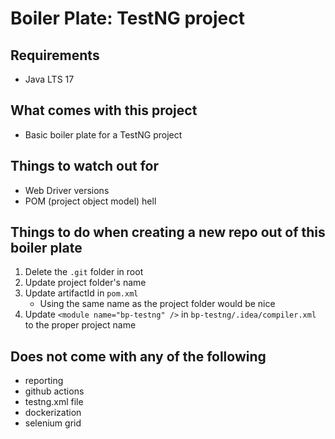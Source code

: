 # Boiler Plate: TestNG project
## Requirements
- Java LTS 17
## What comes with this project
- Basic boiler plate for a TestNG project
## Things to watch out for
- Web Driver versions
- POM (project object model) hell
## Things to do when creating a new repo out of this boiler plate
1. Delete the `.git` folder in root
2. Update project folder's name
3. Update artifactId in `pom.xml`
   - Using the same name as the project folder would be nice
4. Update `<module name="bp-testng" />` in `bp-testng/.idea/compiler.xml` to the proper project name
## Does not come with any of the following
- reporting
- github actions
- testng.xml file
- dockerization
- selenium grid
